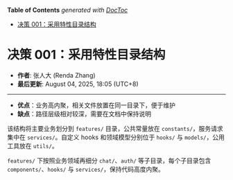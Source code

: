 <!-- START doctoc generated TOC please keep comment here to allow auto update -->
<!-- DON'T EDIT THIS SECTION, INSTEAD RE-RUN doctoc TO UPDATE -->
**Table of Contents**  *generated with [DocToc](https://github.com/thlorenz/doctoc)*

- [决策 001：采用特性目录结构](#%E5%86%B3%E7%AD%96-001%E9%87%87%E7%94%A8%E7%89%B9%E6%80%A7%E7%9B%AE%E5%BD%95%E7%BB%93%E6%9E%84)

<!-- END doctoc generated TOC please keep comment here to allow auto update -->

# 决策 001：采用特性目录结构

- **作者**: 张人大 (Renda Zhang)
- **最后更新**: August 04, 2025, 18:05 (UTC+8)

---

- **优点**：业务高内聚，相关文件放置在同一目录下，便于维护
- **缺点**：路径层级相对较深，需要在文档中保持说明

该结构将主要业务划分到 `features/` 目录，公共常量放在 `constants/`，服务请求集中在 `services/`。自定义 hooks 和领域模型分别位于 `hooks/` 与 `models/`，公用工具放在 `utils/`。

`features/` 下按照业务领域再细分 `chat/`、`auth/` 等子目录，每个子目录包含 `components/`、`hooks/` 与 `services/`，保持代码高度内聚。

